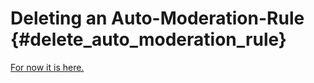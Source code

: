 Deleting an Auto-Moderation-Rule {#delete_auto_moderation_rule}
============
[For now it is here.](https://github.com/RealTimeChris/DiscordCoreAPI/blob/main/Source/AutoModerationEntities.cpp#L99)
